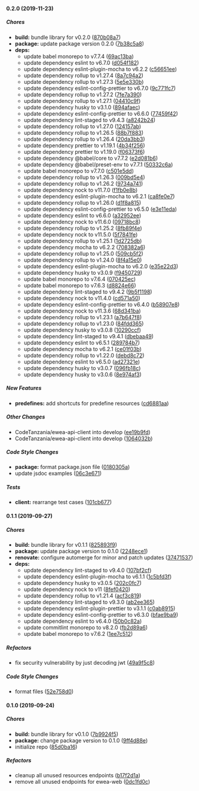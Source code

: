 #### 0.2.0 (2019-11-23)

##### Chores

* **build:**  bundle library for v0.2.0 ([870b08a7](https://github.com/CodeTanzania/ewea-api-client/commit/870b08a7acafe2dc7c60eca0656dc23e172cc16f))
* **package:**  update package version 0.2.0 ([7b38c5a8](https://github.com/CodeTanzania/ewea-api-client/commit/7b38c5a81507dcf777ddad0dee527e4ff8577c56))
* **deps:**
  *  update babel monorepo to v7.7.4 ([69ac13ba](https://github.com/CodeTanzania/ewea-api-client/commit/69ac13bafe2588683b79ffc703b003089958be16))
  *  update dependency eslint to v6.7.0 ([d054f182](https://github.com/CodeTanzania/ewea-api-client/commit/d054f18245f65ca837467ef79a67cfab8dcf7a16))
  *  update dependency eslint-plugin-mocha to v6.2.2 ([c56651ee](https://github.com/CodeTanzania/ewea-api-client/commit/c56651ee5dd5a92c2b5330b92efa925ddb090895))
  *  update dependency rollup to v1.27.4 ([8a7c94a2](https://github.com/CodeTanzania/ewea-api-client/commit/8a7c94a2b6e8e00e3cc9c4c61ee638a1f39ef0f4))
  *  update dependency rollup to v1.27.3 ([5e5e330b](https://github.com/CodeTanzania/ewea-api-client/commit/5e5e330b2aef9dd8efad4ee48a6ff39fa6369ba8))
  *  update dependency eslint-config-prettier to v6.7.0 ([9c771fc7](https://github.com/CodeTanzania/ewea-api-client/commit/9c771fc71e2f6ecaee7ecde3546580cc1126f038))
  *  update dependency rollup to v1.27.2 ([7fe7a390](https://github.com/CodeTanzania/ewea-api-client/commit/7fe7a39032eb14662681b002f15c2b88d5c310cb))
  *  update dependency rollup to v1.27.1 ([04410c9f](https://github.com/CodeTanzania/ewea-api-client/commit/04410c9f14a6db8855a0413d543c83ed4f66f70b))
  *  update dependency husky to v3.1.0 ([894afaec](https://github.com/CodeTanzania/ewea-api-client/commit/894afaec6e961e35dcb7e286ecbe9db9f2d7637c))
  *  update dependency eslint-config-prettier to v6.6.0 ([77459f42](https://github.com/CodeTanzania/ewea-api-client/commit/77459f4237890ae45cb57ab559e05733b6812212))
  *  update dependency lint-staged to v9.4.3 ([a8242b24](https://github.com/CodeTanzania/ewea-api-client/commit/a8242b24c48c1c5ef8f5ab290cad6077b77c1bc6))
  *  update dependency rollup to v1.27.0 ([124157ab](https://github.com/CodeTanzania/ewea-api-client/commit/124157ab669647574f87cca45a039e6e6016509c))
  *  update dependency rollup to v1.26.5 ([88b7f883](https://github.com/CodeTanzania/ewea-api-client/commit/88b7f883c854db5163a0c4e2690d3caf3afc813c))
  *  update dependency rollup to v1.26.4 ([20da3bb3](https://github.com/CodeTanzania/ewea-api-client/commit/20da3bb32d1b24c8170c1613ff721f16480bfce2))
  *  update dependency prettier to v1.19.1 ([4b34f256](https://github.com/CodeTanzania/ewea-api-client/commit/4b34f256c206ffdc88c6e974adbae444d3167487))
  *  update dependency prettier to v1.19.0 ([f06373f6](https://github.com/CodeTanzania/ewea-api-client/commit/f06373f6602f5ac552be254f21e0ab251e3e611d))
  *  update dependency @babel/core to v7.7.2 ([e2d081b6](https://github.com/CodeTanzania/ewea-api-client/commit/e2d081b603b262fc2f8c1dec3106b18b2d8a31fd))
  *  update dependency @babel/preset-env to v7.7.1 ([50332c6a](https://github.com/CodeTanzania/ewea-api-client/commit/50332c6a274e4a32d2d57343b75d81efb3d06f28))
  *  update babel monorepo to v7.7.0 ([c501e5dd](https://github.com/CodeTanzania/ewea-api-client/commit/c501e5dd3be129546955d31f9e50f74f528bf0d7))
  *  update dependency rollup to v1.26.3 ([009bd5e4](https://github.com/CodeTanzania/ewea-api-client/commit/009bd5e405da6a669d874c71b44b7ca59ead3f7b))
  *  update dependency rollup to v1.26.2 ([9734a741](https://github.com/CodeTanzania/ewea-api-client/commit/9734a74102058e494109725794444571435ace96))
  *  update dependency nock to v11.7.0 ([f1fb0e8b](https://github.com/CodeTanzania/ewea-api-client/commit/f1fb0e8b1670e5de680cec97054cee5f48f95e28))
  *  update dependency eslint-plugin-mocha to v6.2.1 ([ca8fe0e7](https://github.com/CodeTanzania/ewea-api-client/commit/ca8fe0e704c98a4f438876b091b85bf9bcd3b5bc))
  *  update dependency rollup to v1.26.0 ([d1f8a815](https://github.com/CodeTanzania/ewea-api-client/commit/d1f8a8153075db43f544cb336e9f50eb8d927107))
  *  update dependency eslint-config-prettier to v6.5.0 ([e3e11eda](https://github.com/CodeTanzania/ewea-api-client/commit/e3e11eda6b4d5220ee4d176fac3132ca5933c873))
  *  update dependency eslint to v6.6.0 ([a32952ee](https://github.com/CodeTanzania/ewea-api-client/commit/a32952ee7a5edfbbd5cd39d64972988bc10539f6))
  *  update dependency nock to v11.6.0 ([09718bc8](https://github.com/CodeTanzania/ewea-api-client/commit/09718bc8f129794b55e88cd4c8bd8fcb7ec0c653))
  *  update dependency rollup to v1.25.2 ([8fb89f4e](https://github.com/CodeTanzania/ewea-api-client/commit/8fb89f4ef4f47d24945375777e751d5554fba3d6))
  *  update dependency nock to v11.5.0 ([5f7841fe](https://github.com/CodeTanzania/ewea-api-client/commit/5f7841fec7b7ba6cecd452f03dc00b79cf8b098d))
  *  update dependency rollup to v1.25.1 ([1d2725db](https://github.com/CodeTanzania/ewea-api-client/commit/1d2725dbe1e8641548e46323526b411301af9a95))
  *  update dependency mocha to v6.2.2 ([708382a6](https://github.com/CodeTanzania/ewea-api-client/commit/708382a63b4c8f92e6a968f28b3511b18356d844))
  *  update dependency rollup to v1.25.0 ([509cb5f2](https://github.com/CodeTanzania/ewea-api-client/commit/509cb5f2deaff9739d549a46dc2e5b25da57c23c))
  *  update dependency rollup to v1.24.0 ([8f4a15e0](https://github.com/CodeTanzania/ewea-api-client/commit/8f4a15e098bbed41b9812914b232602bc1f10d35))
  *  update dependency eslint-plugin-mocha to v6.2.0 ([e35e22d3](https://github.com/CodeTanzania/ewea-api-client/commit/e35e22d36b585e8b3a1b1514af02c2ef3005b8c2))
  *  update dependency husky to v3.0.9 ([f9450729](https://github.com/CodeTanzania/ewea-api-client/commit/f9450729afa9f25d623f79c279622d18db534a6b))
  *  update babel monorepo to v7.6.4 ([070425ec](https://github.com/CodeTanzania/ewea-api-client/commit/070425ec0afde1b37be4c81aa0cec90adfbc5efc))
  *  update babel monorepo to v7.6.3 ([d8824e66](https://github.com/CodeTanzania/ewea-api-client/commit/d8824e66329fa611f172687b78e61076147f1363))
  *  update dependency lint-staged to v9.4.2 ([9b5f1198](https://github.com/CodeTanzania/ewea-api-client/commit/9b5f11989e40807a809dc7b03a3ecac9e54edd04))
  *  update dependency nock to v11.4.0 ([cd571a50](https://github.com/CodeTanzania/ewea-api-client/commit/cd571a506f85126b6101a354e51f96d6334e2bf2))
  *  update dependency eslint-config-prettier to v6.4.0 ([b58907e8](https://github.com/CodeTanzania/ewea-api-client/commit/b58907e8c7b14f0aa92abd0f1695fa3a9cb14049))
  *  update dependency nock to v11.3.6 ([68d341ba](https://github.com/CodeTanzania/ewea-api-client/commit/68d341ba4efa3345eda0492a49f003dcc59b6282))
  *  update dependency rollup to v1.23.1 ([a7b647f8](https://github.com/CodeTanzania/ewea-api-client/commit/a7b647f80c623aed0d989e44b3cd439a6108d600))
  *  update dependency rollup to v1.23.0 ([84fdd365](https://github.com/CodeTanzania/ewea-api-client/commit/84fdd36565cb7e50a9808b201e51d81c39ceb9e6))
  *  update dependency husky to v3.0.8 ([10290ccf](https://github.com/CodeTanzania/ewea-api-client/commit/10290ccf0b0ec58945a2150f3bb7d7a3bfd28dff))
  *  update dependency lint-staged to v9.4.1 ([dbebaa49](https://github.com/CodeTanzania/ewea-api-client/commit/dbebaa49252c17dd36e86695eeef266091f1e1c2))
  *  update dependency eslint to v6.5.1 ([289784b7](https://github.com/CodeTanzania/ewea-api-client/commit/289784b72ba9da2813209ee5552f469eb10759f0))
  *  update dependency mocha to v6.2.1 ([ce01f03b](https://github.com/CodeTanzania/ewea-api-client/commit/ce01f03bda94c15f83477799b88944c20caa12aa))
  *  update dependency rollup to v1.22.0 ([debd8c72](https://github.com/CodeTanzania/ewea-api-client/commit/debd8c72f39d1f1f26c0218dcb4a9501b2de86d7))
  *  update dependency eslint to v6.5.0 ([ad27321e](https://github.com/CodeTanzania/ewea-api-client/commit/ad27321ea93ff8f48d8b5dea781d27950affdb60))
  *  update dependency husky to v3.0.7 ([096fb18c](https://github.com/CodeTanzania/ewea-api-client/commit/096fb18c75da4e4a7486e7cd27fc124e6e24c0c8))
  *  update dependency husky to v3.0.6 ([8e974af3](https://github.com/CodeTanzania/ewea-api-client/commit/8e974af332098f2291c5ebcc5f4d04203c0aee2a))

##### New Features

* **predefines:**  add shortcuts for predefine resources ([cd6881aa](https://github.com/CodeTanzania/ewea-api-client/commit/cd6881aa13988c04f5c1a491ac613777d73b3809))

##### Other Changes

* CodeTanzania/ewea-api-client into develop ([ee19b9fd](https://github.com/CodeTanzania/ewea-api-client/commit/ee19b9fd4d4aef69a56f5c9ca187aa7badd3555d))
* CodeTanzania/ewea-api-client into develop ([1064032b](https://github.com/CodeTanzania/ewea-api-client/commit/1064032b8afb5f3dea0225c94ad688cf813352a5))

##### Code Style Changes

* **package:**  format package.json file ([0180305a](https://github.com/CodeTanzania/ewea-api-client/commit/0180305ae7c6bec5b277d089edbb259179692538))
*  update jsdoc examples ([06c3e671](https://github.com/CodeTanzania/ewea-api-client/commit/06c3e671eaf8d37b2ee7f2be9764b01ac6afffc1))

##### Tests

* **client:**  rearrange test cases ([101cb677](https://github.com/CodeTanzania/ewea-api-client/commit/101cb677e8d8ee1f34de2586bc10fa18b3eb2aa1))

#### 0.1.1 (2019-09-27)

##### Chores

* **build:**  bundle library for v0.1.1 ([825893f9](https://github.com/CodeTanzania/ewea-api-client/commit/825893f93a055b4dc9cc583d851d20ffd4d581b6))
* **package:**  update package version to 0.1.0 ([2248ece1](https://github.com/CodeTanzania/ewea-api-client/commit/2248ece1d724896d2f8fdcb35b4d8162f6989ec3))
* **renovate:**  configure automerge for minor and patch updates ([37471537](https://github.com/CodeTanzania/ewea-api-client/commit/3747153746f8907ccc6b9c3ee9afc9893c63b810))
* **deps:**
  *  update dependency lint-staged to v9.4.0 ([107bf2cf](https://github.com/CodeTanzania/ewea-api-client/commit/107bf2cfb831a16ae0da1b12e536741c856647bc))
  *  update dependency eslint-plugin-mocha to v6.1.1 ([1c5bfd3f](https://github.com/CodeTanzania/ewea-api-client/commit/1c5bfd3f69c4c01a0a264eb02b8d7a8cea9cacd2))
  *  update dependency husky to v3.0.5 ([202c0fc7](https://github.com/CodeTanzania/ewea-api-client/commit/202c0fc74e9b8507dab06d8a42e672b590b42035))
  *  update dependency nock to v11 ([8fef0420](https://github.com/CodeTanzania/ewea-api-client/commit/8fef0420338e6d913aaa509f5dac778d3803ef23))
  *  update dependency rollup to v1.21.4 ([acf3c819](https://github.com/CodeTanzania/ewea-api-client/commit/acf3c8197bb472843f3034d468ce435ef7b34a73))
  *  update dependency lint-staged to v9.3.0 ([ab2ee365](https://github.com/CodeTanzania/ewea-api-client/commit/ab2ee365638795a9972d72af74226dc294e9f6b2))
  *  update dependency eslint-plugin-prettier to v3.1.1 ([c0ab8915](https://github.com/CodeTanzania/ewea-api-client/commit/c0ab8915c5f04482867a2e75735754a0d531c35b))
  *  update dependency eslint-config-prettier to v6.3.0 ([bfae9ba9](https://github.com/CodeTanzania/ewea-api-client/commit/bfae9ba96d71ee852e7867107929f0ae09a57ec3))
  *  update dependency eslint to v6.4.0 ([50b0c82a](https://github.com/CodeTanzania/ewea-api-client/commit/50b0c82a2b9bdfe863f7a1f8593664b9f5e065c9))
  *  update commitlint monorepo to v8.2.0 ([fb2d89a6](https://github.com/CodeTanzania/ewea-api-client/commit/fb2d89a6477a3c9926f13580ab32066af21307fc))
  *  update babel monorepo to v7.6.2 ([1ee7c512](https://github.com/CodeTanzania/ewea-api-client/commit/1ee7c512265725e9665923c5a6b9e4c2691c0e90))

##### Refactors

*  fix security vulnerability by just decoding jwt ([49a9f5c8](https://github.com/CodeTanzania/ewea-api-client/commit/49a9f5c8e87c3273faa55e2750c295530184613d))

##### Code Style Changes

*  format files ([52e758d0](https://github.com/CodeTanzania/ewea-api-client/commit/52e758d0753ea26db35b7333356267aec854b812))

#### 0.1.0 (2019-09-24)

##### Chores

* **build:**  bundle library for v0.1.0 ([7b9924f5](https://github.com/CodeTanzania/ewea-api-client/commit/7b9924f5b56d5e3b9fb878a3fc524fb2315b89a2))
* **package:**  change package version to 0.1.0 ([9ff4d88e](https://github.com/CodeTanzania/ewea-api-client/commit/9ff4d88ed375ba5b3b9bd18a49b1f4dc5d9671be))
*  initialize repo ([85d0ba16](https://github.com/CodeTanzania/ewea-api-client/commit/85d0ba164973930db362de16679fbb435ca4e391))

##### Refactors

*  cleanup all unused resources endpoints ([b17f2d1a](https://github.com/CodeTanzania/ewea-api-client/commit/b17f2d1afd0dea76a71a32aebab58364b4ba6ef3))
*  remove all unused endpoints for ewea-web ([0dc1fd0c](https://github.com/CodeTanzania/ewea-api-client/commit/0dc1fd0ce18add56b6e22feb2c8cb5c100de2db5))


